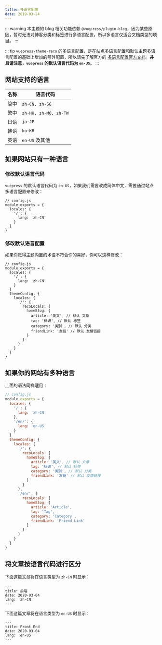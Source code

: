 ```yaml
---
title: 多语言配置
date: 2019-03-24
---
```


::: warning
本主题的 blog 相关功能依赖 `@vuepress/plugin-blog`，因为某些原因，暂时无法对博客分类和标签进行多语言配置，所以多语言仅适合文档类型的项目。
:::

::: tip <Badge text="1.3.3+" />
`vuepress-theme-reco` 的多语言配置，是在站点多语言配置和默认主题多语言配置的基础上增加的额外配置，所以请先了解官方的 [多语言配置官方文档](https://v1.vuepress.vuejs.org/zh/guide/i18n.html#%E7%AB%99%E7%82%B9%E5%A4%9A%E8%AF%AD%E8%A8%80%E9%85%8D%E7%BD%AE)。**并且请注意，`vuepress` 的默认语言代码为 `en-US`**。
:::

## 网站支持的语言

|名称|语言代码|
|:-:|-|
|简中|`zh-CN`、`zh-SG`|
|繁中|`zh-HK`、`zh-MO`、`zh-TW`|
|日语|`ja-JP`|
|韩语|`ko-KR`|
|英语|`en-US` 及其他|

## 如果网站只有一种语言

### 修改默认语言代码

`vuepress` 的默认语言代码为 `en-US`，如果我们需要改成简体中文，需要通过站点多语言配置来修改：

```js{5}
// config.js
module.exports = {
  locales: {
    '/': {
      lang: 'zh-CN'
    }
  }
}
```

### 修改默认语言配置

如果你觉得主题内置的术语不符合你的喜好，你可以这样修改：

```js{11,12,13,14,15,16,17,18}
// config.js
module.exports = {
  locales: {
    '/': {
      lang: 'zh-CN'
    }
  }
  themeConfig: {
    locales: {
      '/': {
        recoLocals: {
          homeBlog: {
            article: '美文', // 默认 文章
            tag: '标识', // 默认 标签
            category: '类别', // 默认 分类
            friendLink: '友链' // 默认 友情链接
          }
        }
      }
    }
  }
}
```

## 如果你的网站有多种语言

上面的语法同样适用：

```js
// config.js
module.exports = {
  locales: {
    '/': {
      lang: 'zh-CN'
    },
    '/en/': {
      lang: 'en-US'
    }
  }
  themeConfig: {
    locales: {
      '/': {
        recoLocals: {
          homeBlog: {
            article: '美文', // 默认 文章
            tag: '标识', // 默认 标签
            category: '类别', // 默认 分类
            friendLink: '友链' // 默认 友情链接
          }
        }
      },
      '/en/': {
        recoLocals: {
          homeBlog: {
            article: 'Article',
            tag: 'Tag',
            category: 'Category',
            friendLink: 'Friend Link'
          }
        }
      }
    }
  }
}
```

## 将文章按语言代码进行区分

下面这篇文章将在语言类型为 `zh-CN` 时显示：

```yaml{4}
---
title: 前端
date: 2020-03-04
lang: 'zh-CN'
---
```

下面这篇文章将在语言类型为 `en-US` 时显示：

```yaml{4}
---
title: Front End
date: 2020-03-04
lang: 'en-US'
---
```
